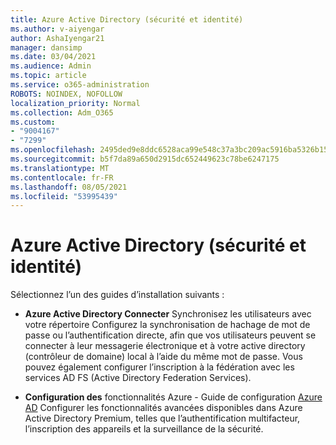 ```yaml
---
title: Azure Active Directory (sécurité et identité)
ms.author: v-aiyengar
author: AshaIyengar21
manager: dansimp
ms.date: 03/04/2021
ms.audience: Admin
ms.topic: article
ms.service: o365-administration
ROBOTS: NOINDEX, NOFOLLOW
localization_priority: Normal
ms.collection: Adm_O365
ms.custom:
- "9004167"
- "7299"
ms.openlocfilehash: 2495ded9e8ddc6528aca99e548c37a3bc209ac5916ba5326b15c8ff4fab46ded
ms.sourcegitcommit: b5f7da89a650d2915dc652449623c78be6247175
ms.translationtype: MT
ms.contentlocale: fr-FR
ms.lasthandoff: 08/05/2021
ms.locfileid: "53995439"
---
```

# <a name="azure-active-directory-security-and-identity"></a>Azure Active Directory (sécurité et identité)

Sélectionnez l’un des guides d’installation suivants :

- **Azure Active Directory Connecter** [](https://go.microsoft.com/fwlink/?linkid=2071310) Synchronisez les utilisateurs avec votre répertoire Configurez la synchronisation de hachage de mot de passe ou l’authentification directe, afin que vos utilisateurs peuvent se connecter à leur messagerie électronique et à votre active directory (contrôleur de domaine) local à l’aide du même mot de passe. Vous pouvez également configurer l’inscription à la fédération avec les services AD FS (Active Directory Federation Services).

- **Configuration des** fonctionnalités Azure - Guide de configuration [Azure AD](https://go.microsoft.com/fwlink/?linkid=2134390) Configurer les fonctionnalités avancées disponibles dans Azure Active Directory Premium, telles que l’authentification multifacteur, l’inscription des appareils et la surveillance de la sécurité.
